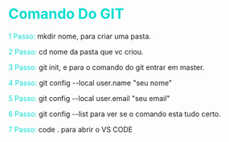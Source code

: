 # <font color=reddd> Comando Do GIT</font>

 <font color=reddd>1 Passo:</font> mkdir nome, para criar uma pasta.

<font color=reddd>2 Passo:</font> cd nome da pasta que vc criou.

<font color=reddd>3 Passo:</font> git init, e para o comando do git entrar em master.

<font color=reddd>4 Passo:</font> git config --local user.name "seu nome"

<font color=reddd>5 Passo:</font> git config --local user.email "seu email"

<font color=reddd>6 Passo:</font> git config --list para ver se o comando esta tudo certo.

<font color=reddd>7 Passo:</font> code . para abrir o VS CODE

